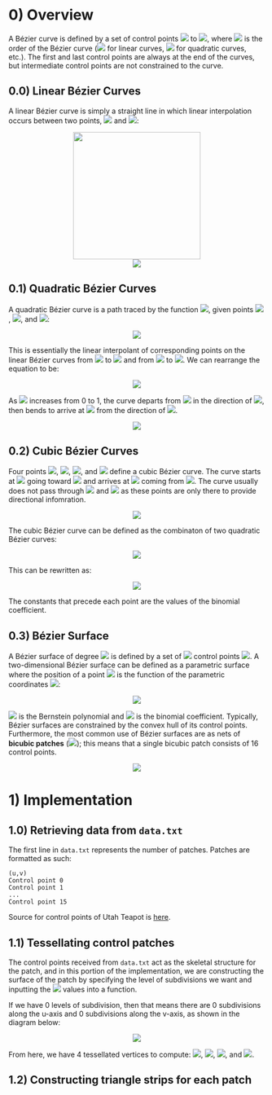 # 0) Overview
A Bézier curve is defined by a set of control points <img src="https://render.githubusercontent.com/render/math?math=\textbf{P}_0"> to <img src="https://render.githubusercontent.com/render/math?math=\textbf{P}_n">, where <img src="https://render.githubusercontent.com/render/math?math=n"> is the order of the Bézier curve (<img src="https://render.githubusercontent.com/render/math?math=n = 1"> for linear
curves, <img src="https://render.githubusercontent.com/render/math?math=n = 2"> for quadratic curves, etc.). The first and last control points are always at the end of the curves, but intermediate control points are not constrained to the curve. 
## 0.0) Linear Bézier Curves
A linear Bézier curve is simply a straight line in which linear interpolation occurs between two points, <img src="https://render.githubusercontent.com/render/math?math=\textbf{P}_0"> and <img src="https://render.githubusercontent.com/render/math?math=\textbf{P}_1">:  
<p align="center">
<img src="https://user-images.githubusercontent.com/34965351/72015614-f3d95f80-3216-11ea-9714-4c9e70cde675.png" width="250" height="250"> <br>
<img src="https://render.githubusercontent.com/render/math?math=\textbf{B}(t) = \textbf{P}_0 %2B t(\textbf{P}_1 - \textbf{P}_0) = (1-t)\textbf{P}_0 %2B t\textbf{P}_1, 0 \leq t \leq 1">
</p>  

## 0.1) Quadratic Bézier Curves 
A quadratic Bézier curve is a path traced by the function <img src="https://render.githubusercontent.com/render/math?math=\textbf{B}(t)">, given points <img src="https://render.githubusercontent.com/render/math?math=\textbf{P}_0">, <img src="https://render.githubusercontent.com/render/math?math=\textbf{P}_1">, and <img src="https://render.githubusercontent.com/render/math?math=\textbf{P}_2">: 
<p align="center">
<img src="https://render.githubusercontent.com/render/math?math=\textbf{B}(t) = (1 - t)[(1-t)\textbf{P}_0 %2B t\textbf{P}_1] %2B t[(1-t)\textbf{P}_1 %2B t\textbf{P}_2], 0 \leq t \leq 1">
</p>  

This is essentially the linear interpolant of corresponding points on the linear Bézier curves from <img src="https://render.githubusercontent.com/render/math?math=\textbf{P}_0"> to <img src="https://render.githubusercontent.com/render/math?math=\textbf{P}_1"> and from <img src="https://render.githubusercontent.com/render/math?math=\textbf{P}_1"> to <img src="https://render.githubusercontent.com/render/math?math=\textbf{P}_2">. We can rearrange the equation to be: 
<p align="center">
<img src="https://render.githubusercontent.com/render/math?math=\textbf{B}(t) = (1-t)^2\textbf{P}_0 %2B 2(1-t)t\textbf{P}_1 %2B t^2\textbf{P}_2">
</p>  

As <img src="https://render.githubusercontent.com/render/math?math=t"> increases from 0 to 1, the curve departs from <img src="https://render.githubusercontent.com/render/math?math=\textbf{P}_0"> in the direction of <img src="https://render.githubusercontent.com/render/math?math=\textbf{P}_1">, then bends to arrive at <img src="https://render.githubusercontent.com/render/math?math=\textbf{P}_2"> from the direction of <img src="https://render.githubusercontent.com/render/math?math=\textbf{P}_1">. 
<p align="center">
<img src="https://user-images.githubusercontent.com/34965351/72016266-51ba7700-3218-11ea-93fb-578be7213b90.jpg"> 
</p> 

## 0.2) Cubic Bézier Curves
Four points  <img src="https://render.githubusercontent.com/render/math?math=\textbf{P}_0">,  <img src="https://render.githubusercontent.com/render/math?math=\textbf{P}_1">,  <img src="https://render.githubusercontent.com/render/math?math=\textbf{P}_2">, and  <img src="https://render.githubusercontent.com/render/math?math=\textbf{P}_3"> define a cubic Bézier curve. The curve starts at  <img src="https://render.githubusercontent.com/render/math?math=\textbf{P}_0"> going toward  <img src="https://render.githubusercontent.com/render/math?math=\textbf{P}_1"> and arrives at  <img src="https://render.githubusercontent.com/render/math?math=\textbf{P}_3"> coming from  <img src="https://render.githubusercontent.com/render/math?math=\textbf{P}_2">. The curve usually does not pass through  <img src="https://render.githubusercontent.com/render/math?math=\textbf{P}_1"> and  <img src="https://render.githubusercontent.com/render/math?math=\textbf{P}_2"> as these points are only there to provide directional infomration. 
<p align="center">
<img src="https://user-images.githubusercontent.com/34965351/72017531-ba0a5800-321a-11ea-8608-edc9880e3132.jpg"> 
</p>  

The cubic Bézier curve can be defined as the combinaton of two quadratic Bézier curves:
<p align="center">
<img src="https://render.githubusercontent.com/render/math?math=\textbf{B}(t) = (1-t)\textbf{B}_{\textbf{P}_0,\textbf{P}_1,\textbf{P}_2}(t) %2B t\textbf{B}_{\textbf{P}_1,\textbf{P}_2,\textbf{P}_3}(t), 0 \leq t \leq 1">
</p>  
This can be rewritten as:
<p align="center">
<img src="https://render.githubusercontent.com/render/math?math=\textbf{B}(t) = (1-t)^3\textbf{P}_0 %2B 3(1-t)^2t\textbf{P}_1 %2B 3(1-t)(t^2\textbf{P}_2 %2B t^3\textbf{P}_3, 0 \leq t \leq 1">
</p>  
The constants that precede each point are the values of the binomial coefficient. 

## 0.3) Bézier Surface 
A Bézier surface of degree <img src="https://render.githubusercontent.com/render/math?math=(n, m)"> is defined by a set of <img src="https://render.githubusercontent.com/render/math?math=(n %2B 1)(m %2B 1)"> control points <img src="https://render.githubusercontent.com/render/math?math=\textbf{k}_{ij}">. A two-dimensional Bézier surface can be defined as a parametric surface where the position of a point <img src="https://render.githubusercontent.com/render/math?math=p"> is the function of the parametric coordinates <img src="https://render.githubusercontent.com/render/math?math=u, v">: 
<p align="center">
<img src="https://render.githubusercontent.com/render/math?math=\textbf{p}(u, v) = \sum_{i=0}^n \sum_{j=0}^m B_i^n(u) B_j^m(v) \textbf{k}_{ij}">
</p>  

<img src="https://render.githubusercontent.com/render/math?math=B_i^n(u) = n \choose i u^i(1-u)^{n-i}"> is the Bernstein polynomial and <img src="https://render.githubusercontent.com/render/math?math=n \choose i = \frac{n!}{i!(n-i)!}"> is the binomial coefficient. Typically, Bézier surfaces are constrained by the convex hull of its control points. Furthermore, the most common use of Bézier surfaces are as nets of **bicubic patches** (<img src="https://render.githubusercontent.com/render/math?math=m = n =3">); this means that a single bicubic patch consists of 16 control points. 
<p align="center">
<img src="https://user-images.githubusercontent.com/34965351/72022702-f42d2700-3225-11ea-8307-7f555e51aac1.gif">
</p>  

# 1) Implementation
## 1.0) Retrieving data from `data.txt`
The first line in `data.txt` represents the number of patches. Patches are formatted as such: 
```
(u,v)
Control point 0
Control point 1
...
Control point 15
```
Source for control points of Utah Teapot is [here](http://www.holmes3d.net/graphics/teapot/). 
## 1.1) Tessellating control patches 
The control points received from `data.txt` act as the skeletal structure for the patch, and in this portion of the implementation, we are constructing the surface of the patch by specifying the level of subdivisions we want and inputting the <img src="https://render.githubusercontent.com/render/math?math=(u, v)"> values into a function.  
  
If we have 0 levels of subdivision, then that means there are 0 subdivisions along the u-axis and 0 subdivisions along the v-axis, as shown in the diagram below: 
<p align="center">
<img src="https://user-images.githubusercontent.com/34965351/72104550-88f45b00-32e0-11ea-9e79-8a9c8fa7f198.png">
</p>  

From here, we have 4 tessellated vertices to compute: <img src="https://render.githubusercontent.com/render/math?math=p(0, 0)">, <img src="https://render.githubusercontent.com/render/math?math=p(1, 0)">, <img src="https://render.githubusercontent.com/render/math?math=p(0, 1)">, and <img src="https://render.githubusercontent.com/render/math?math=p(1, 1)">.
## 1.2) Constructing triangle strips for each patch

